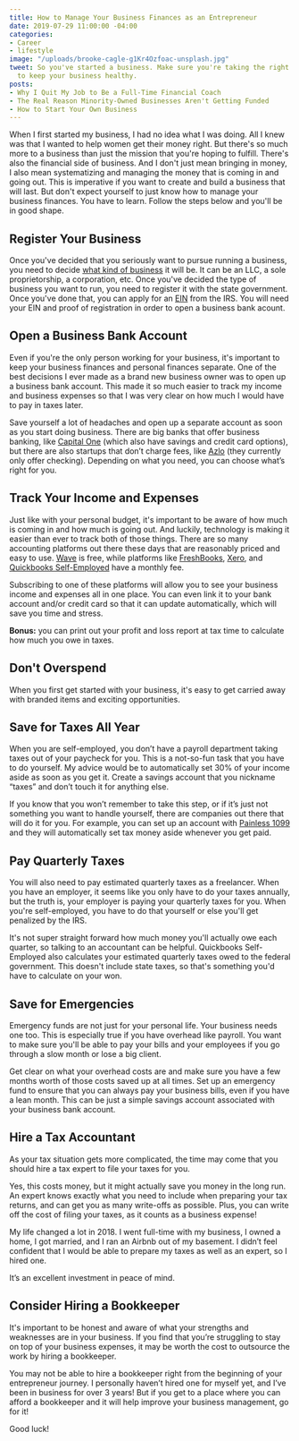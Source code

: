 ```yaml
---
title: How to Manage Your Business Finances as an Entrepreneur
date: 2019-07-29 11:00:00 -04:00
categories:
- Career
- lifestyle
image: "/uploads/brooke-cagle-g1Kr4Ozfoac-unsplash.jpg"
tweet: So you've started a business. Make sure you're taking the right financial steps
  to keep your business healthy.
posts:
- Why I Quit My Job to Be a Full-Time Financial Coach
- The Real Reason Minority-Owned Businesses Aren't Getting Funded
- How to Start Your Own Business
---
```


When I first started my business, I had no idea what I was doing. All I knew was that I wanted to help women get their money right. But there's so much more to a business than just the mission that you're hoping to fulfill. There's also the financial side of business. And I don't just mean bringing in money, I also mean systematizing and managing the money that is coming in and going out. This is imperative if you want to create and build a business that will last. But don't expect yourself to just know how to manage your business finances. You have to learn. Follow the steps below and you'll be in good shape.

## **Register Your Business**

Once you've decided that you seriously want to pursue running a business, you need to decide [what kind of business](https://money.howstuffworks.com/personal-finance/personal-income-taxes/types-of-businesses.htm) it will be. It can be an LLC, a sole proprietorship, a corporation, etc. Once you've decided the type of business you want to run, you need to register it with the state government. Once you've done that, you can apply for an [EIN](https://www.irs.gov/businesses/small-businesses-self-employed/do-you-need-an-ein) from the IRS. You will need your EIN and proof of registration in order to open a business bank acount.

## **Open a Business Bank Account**

Even if you're the only person working for your business, it's important to keep your business finances and personal finances separate. One of the best decisions I ever made as a brand new business owner was to open up a business bank account. This made it so much easier to track my income and business expenses so that I was very clear on how much I would have to pay in taxes later.

Save yourself a lot of headaches and open up a separate account as soon as you start doing business. There are big banks that offer business banking, like [Capital One](https://www.capitalone.com/small-business-bank/) (which also have savings and credit card options), but there are also startups that don’t charge fees, like [Azlo](https://www.azlo.com/) (they currently only offer checking). Depending on what you need, you can choose what’s right for you.

## **Track Your Income and Expenses**

Just like with your personal budget, it's important to be aware of how much is coming in and how much is going out. And luckily, technology is making it easier than ever to track both of those things. There are so many accounting platforms out there these days that are reasonably priced and easy to use. [Wave](https://www.waveapps.com/) is free, while platforms like [FreshBooks](https://www.freshbooks.com/), [Xero](https://www.xero.com/us/), and [Quickbooks Self-Employed](https://quickbooks.intuit.com/self-employed/) have a monthly fee.

Subscribing to one of these platforms will allow you to see your business income and expenses all in one place. You can even link it to your bank account and/or credit card so that it can update automatically, which will save you time and stress.

**Bonus:** you can print out your profit and loss report at tax time to calculate how much you owe in taxes.

## **Don't Overspend**

When you first get started with your business, it's easy to get carried away with branded items and exciting opportunities.

## **Save for Taxes All Year**

When you are self-employed, you don’t have a payroll department taking taxes out of your paycheck for you. This is a not-so-fun task that you have to do yourself. My advice would be to automatically set 30% of your income aside as soon as you get it. Create a savings account that you nickname “taxes” and don’t touch it for anything else.

If you know that you won’t remember to take this step, or if it’s just not something you want to handle yourself, there are companies out there that will do it for you. For example, you can set up an account with [Painless 1099](https://painless1099.com/) and they will automatically set tax money aside whenever you get paid.

## **Pay Quarterly Taxes**

You will also need to pay estimated quarterly taxes as a freelancer. When you have an employer, it seems like you only have to do your taxes annually, but the truth is, your employer is paying your quarterly taxes for you. When you're self-employed, you have to do that yourself or else you'll get penalized by the IRS.

It's not super straight forward how much money you'll actually owe each quarter, so talking to an accountant can be helpful. Quickbooks Self-Employed also calculates your estimated quarterly taxes owed to the federal government. This doesn't include state taxes, so that's something you'd have to calculate on your won.

## **Save for Emergencies**

Emergency funds are not just for your personal life. Your business needs one too. This is especially true if you have overhead like payroll. You want to make sure you'll be able to pay your bills and your employees if you go through a slow month or lose a big client.

Get clear on what your overhead costs are and make sure you have a few months worth of those costs saved up at all times. Set up an emergency fund to ensure that you can always pay your business bills, even if you have a lean month. This can be just a simple savings account associated with your business bank account.

## **Hire a Tax Accountant**

As your tax situation gets more complicated, the time may come that you should hire a tax expert to file your taxes for you.

Yes, this costs money, but it might actually save you money in the long run. An expert knows exactly what you need to include when preparing your tax returns, and can get you as many write-offs as possible. Plus, you can write off the cost of filing your taxes, as it counts as a business expense!

My life changed a lot in 2018. I went full-time with my business, I owned a home, I got married, and I ran an Airbnb out of my basement. I didn’t feel confident that I would be able to prepare my taxes as well as an expert, so I hired one.

It’s an excellent investment in peace of mind.

## **Consider Hiring a Bookkeeper**

It's important to be honest and aware of what your strengths and weaknesses are in your business. If you find that you’re struggling to stay on top of your business expenses, it may be worth the cost to outsource the work by hiring a bookkeeper.

You may not be able to hire a bookkeeper right from the beginning of your entrepreneur journey. I personally haven’t hired one for myself yet, and I’ve been in business for over 3 years! But if you get to a place where you can afford a bookkeeper and it will help improve your business management, go for it!

Good luck!